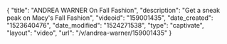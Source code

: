 {
    "title": "ANDREA WARNER On Fall Fashion",
    "description": "Get a sneak peak on Macy's Fall Fashion",
    "videoid": "159001435",
    "date_created": "1523640476",
    "date_modified": "1524271538",
    "type": "captivate",
    "layout": "video",
    "url": "\/v\/andrea-warner\/159001435"
}